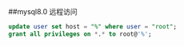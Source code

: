 
##mysql8.0  远程访问
```sql
update user set host = "%" where user = "root";
grant all privileges on *.* to root@'%';
```